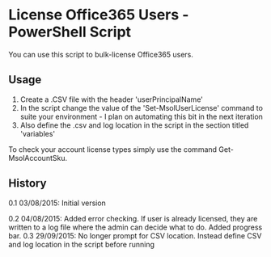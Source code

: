 # License Office365 Users - PowerShell Script

You can use this script to bulk-license Office365 users.

## Usage

1. Create a .CSV file with the header 'userPrincipalName'
2. In the script change the value of the 'Set-MsolUserLicense' command to suite your environment - I plan on automating this bit in the next iteration
3. Also define the .csv and log location in the script in the section titled 'variables'

To check your account license types simply use the command Get-MsolAccountSku.

## History

0.1 03/08/2015: Initial version

0.2 04/08/2015: Added error checking. If user is already licensed, they are written to a log file where the admin can decide what to do. Added progress bar.
0.3 29/09/2015: No longer prompt for CSV location. Instead define CSV and log location in the script before running
